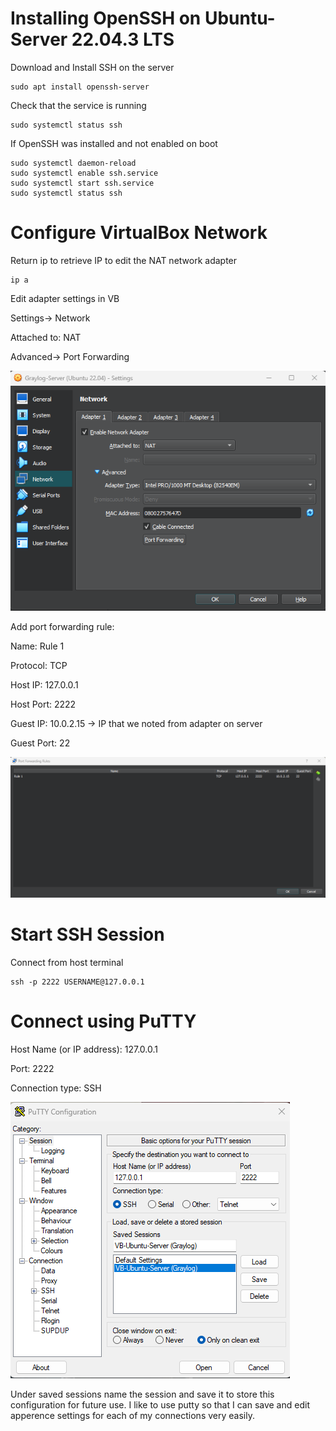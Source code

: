 # Installing OpenSSH on Ubuntu-Server 22.04.3 LTS

Download and Install SSH on the server

	sudo apt install openssh-server
Check that the service is running

	sudo systemctl status ssh

If OpenSSH was installed and not enabled on boot

	sudo systemctl daemon-reload
	sudo systemctl enable ssh.service
	sudo systemctl start ssh.service
	sudo systemctl status ssh

# Configure VirtualBox Network

Return ip to retrieve IP to edit the NAT network adapter

	ip a

Edit adapter settings in VB

Settings-> Network

Attached to: NAT

Advanced-> Port Forwarding

![NAT Adapter Setting](https://github.com/hoskey76/Assets/blob/main/NAT_Adapter_Settings.png)

Add port forwarding rule:

Name: Rule 1

Protocol: TCP

Host IP: 127.0.0.1

Host Port: 2222

Guest IP: 10.0.2.15 -> IP that we noted from adapter on server

Guest Port: 22

![Port Forwarding Rule](https://github.com/hoskey76/Assets/blob/main/VB_SSH_Port_FWD.png)

# Start SSH Session

Connect from host terminal

	ssh -p 2222 USERNAME@127.0.0.1

# Connect using PuTTY

Host Name (or IP address): 127.0.0.1

Port: 2222

Connection type: SSH

![PuTTY SSH Configuration](https://github.com/hoskey76/Assets/blob/main/PuTTY_Config.png)

Under saved sessions name the session and save it to store this configuration for future use. I like to use putty so that I can save and edit apperence settings for each of my connections very easily.
